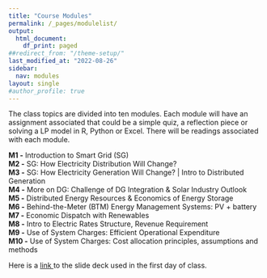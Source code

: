 ```yaml
---
title: "Course Modules"
permalink: /_pages/modulelist/
output:
  html_document:
    df_print: paged
##redirect_from: "/theme-setup/"
last_modified_at: "2022-08-26"
sidebar:
  nav: modules
layout: single
#author_profile: true
---
```


The class topics are divided into ten modules. Each module will have an assignment associated that could be a simple quiz, a reflection piece or solving a LP model in R, Python or Excel. There will be readings associated with each module.

**M1 -** Introduction to Smart Grid (SG) <br>
**M2 -** SG: How Electricity Distribution Will Change? <br>
**M3 -** SG: How Electricity Generation Will Change? | Intro to Distributed Generation <br>
**M4 -** More on DG: Challenge of DG Integration & Solar Industry Outlook  <br>
**M5 -** Distributed Energy Resources & Economics of Energy Storage <br>
**M6 -** Behind-the-Meter (BTM) Energy Management Systems: PV + battery <br>
**M7 -** Economic Dispatch with Renewables <br>
**M8 -** Intro to Electric Rates Structure, Revenue Requirement <br>
**M9 -** Use of System Charges: Efficient Operational Expenditure <br>
**M10 -** Use of System Charges: Cost allocation principles, assumptions and methods <br>

Here is a <a href="/docs/modules/PPTS/PSE_M0_ClassOverviewAndIntro.pdf" > link </a> to the slide deck used in the first day of class.

